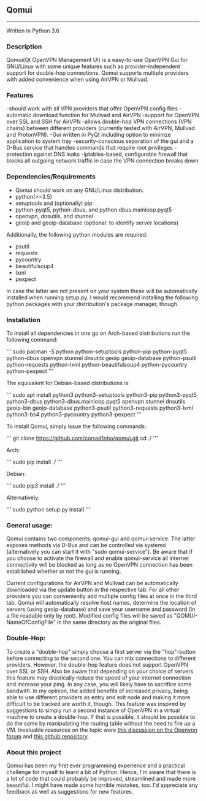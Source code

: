 ## Qomui
--------------------
Written in Python 3.6

### Description
Qomui(Qt OpenVPN Management UI) is a easy-to-use OpenVPN Gui for GNU/Linux with some unique features such as provider-independent support for double-hop connections. Qomui supports multiple providers with added convenience when using AirVPN or Mullvad. 

### Features
-should work with all VPN providers that offer OpenVPN config files 
-automatic download function for Mullvad and AirVPN 
-support for OpenVPN over SSL and SSH for AirVPN
-allows double-hop VPN connections (VPN chains) between different providers (currently tested with AirVPN, Mullvad and ProtonVPN). 
-Gui written in PyQt including option to minimze application to system tray
-security-conscious separation of the gui and a D-Bus service that handles commands that require root privileges
-protection against DNS leaks
-iptables-based, configurable firewall that blocks all outgoing network traffic in case the VPN connection breaks down 


### Dependencies/Requirements
- Qomui should work on any GNU/Linux distribution.
- python(>=3.5)
- setuptools and (optionally) pip
- python-pyqt5, python-dbus, and python dbus.mainloop.pyqt5 
- openvpn, dnsutils, and stunnel
- geoip and geoip-database (optional: to identify server locations)

Additionally, the following python modules are required:
- psutil
- requests
- pycountry
- beautifulsoup4
- lxml
- pexpect

In case the latter are not present on your system these will be automatically installed when running setup.py. I would recommend installing the following python packages with your distribution's package manager, though.

### Installation
To install all dependencies in one go on Arch-based distributions run the following command:

'''
sudo pacman -S python python-setuptools python-pip python-pyqt5 python-dbus openvpn stunnel dnsutils geoip geoip-database python-psutil python-requests python-lxml python-beautifulsoup4 python-pycountry python-pexpect
'''


The equivalent for Debian-based distributions is:

'''
sudo apt install python3 python3-setuptools python3-pip python3-pyqt5 python3-dbus python3-dbus.mainloop.pyqt5 openvpn stunnel dnsutils geoip-bin geoip-database python3-psutil python3-requests python3-lxml python3-bs4 python3-pycountry python3-pexpect
'''


To install Qomui, simply issue the following commands:

'''
git clone https://github.com/corrad1nho/qomui.git
cd ./
'''

Arch:

'''
sudo pip install ./
'''

Debian:

'''
sudo pip3 install ./
'''

Alternatively:

'''
sudo python setup.py install
'''

### General usage:
Qomui contains two components: qomui-gui and qomui-service. The latter exposes methods via D-Bus and can be controlled via systemd (alternatively you can start it with "sudo qomui-service"). Be aware that if you choose to activate the firewall and enable qomui-service all internet connectivity will be blocked as long as no OpenVPN connection has been established whether or not the gui is running. 

Current configurations for AirVPN and Mullvad can be automatically downloaded via the update button in the respective tab. For all other providers you can conveniently add multiple config files at once in the third tab. Qomui will automatically resolve host names, determine the location of servers (using geoip-database) and save your username and password (in a file readable only by root). Modified config files will be saved as "QOMUI-NameOfConfigFile" in the same directory as the original files. 

### Double-Hop:
To create a "double-hop" simply choose a first server via the "hop"-button before connecting to the second one. You can mix connections to different providers. However, the double-hop feature does not support OpenVPN over SSL or SSH. Also be aware that depending on your choice of servers this feature may drastically reduce the speed of your internet connection and increase your ping. In any case, you will likely have to sacrifice some bandwith. In my opinion, the added benefits of increased privacy, being able to use different providers as entry and exit node and making it more difficult to be tracked are worth it, though. This feature was inspired by suggestions to simply run a second instance of OpenVPN in a virtual machine to create a double-hop. If that is possible, it should be possible to do the same by manipulating the routing table without the need to fire up a VM. Invaluable resources on the topic were [this discussion on the Openvpn forum](https://forums.openvpn.net/viewtopic.php?f=15&t=7483) and [this github repository](https://github.com/TomAshley303/VPN-Chain). 

### About this project
Qomui has been my first ever programming experience and a practical challenge for myself to learn a bit of Python. Hence, I'm aware that there is a lot of code that could probably be improved, streamlined and made more beautiful. I might have made some horrible mistakes, too. I'd appreciate any feedback as well as suggestions for new features.





